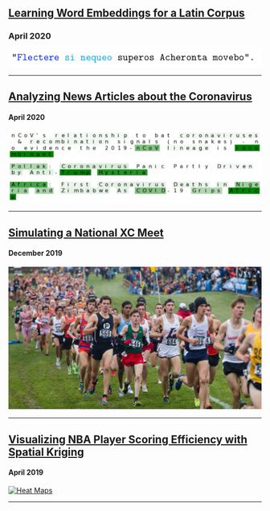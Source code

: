 
## [Learning Word Embeddings for a Latin Corpus](LatinEmbeddings.md)
### April 2020
[![explained-outputs](images/latinw2v.gif)](LatinEmbeddings.html)


---

## [Analyzing News Articles about the Coronavirus](Coronavirus-News.md)
#### April 2020
[![explained-outputs](images/coronavirus-thumbnail.jpg)](Coronavirus-News.html)

---

## [Simulating a National XC Meet](xc-simulating.md)
#### December 2019
[![xc](images/xc-thumbnail.jpg)](xc-simulating.html)

---

## [Visualizing NBA Player Scoring Efficiency with Spatial Kriging](NBA-heatmaps.md)
#### April 2019
[![Heat Maps](images/player-heatmaps)](NBA-heatmaps.html)

---
